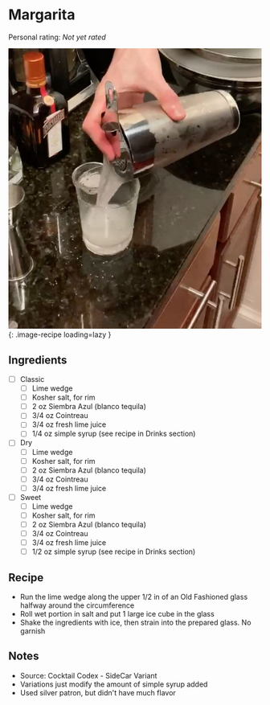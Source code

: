 <!-- Needs Manual Review -->

<!-- Do not modify sections with "AUTO-*". They are updated by make.py -->

# Margarita

<!-- rating=0; (User can specify rating on scale of 1-5) -->
<!-- AUTO-UserRating -->
Personal rating: *Not yet rated*
<!-- /AUTO-UserRating -->

<!-- name_image=margarita.jpg; (User can specify image name if multiple exist) -->
<!-- AUTO-Image -->
![margarita.jpg](./margarita.jpg){: .image-recipe loading=lazy }
<!-- /AUTO-Image -->

## Ingredients

* [ ] Classic
    * [ ] Lime wedge
    * [ ] Kosher salt, for rim
    * [ ] 2 oz Siembra Azul (blanco tequila)
    * [ ] 3/4 oz Cointreau
    * [ ] 3/4 oz fresh lime juice
    * [ ] 1/4 oz simple syrup (see recipe in Drinks section)
* [ ] Dry
    * [ ] Lime wedge
    * [ ] Kosher salt, for rim
    * [ ] 2 oz Siembra Azul (blanco tequila)
    * [ ] 3/4 oz Cointreau
    * [ ] 3/4 oz fresh lime juice
* [ ] Sweet
    * [ ] Lime wedge
    * [ ] Kosher salt, for rim
    * [ ] 2 oz Siembra Azul (blanco tequila)
    * [ ] 3/4 oz Cointreau
    * [ ] 3/4 oz fresh lime juice
    * [ ] 1/2 oz simple syrup (see recipe in Drinks section)

## Recipe

* Run the lime wedge along the upper 1/2 in of an Old Fashioned glass halfway around the circumference
* Roll wet portion in salt and put 1 large ice cube in the glass
* Shake the ingredients with ice, then strain into the prepared glass. No garnish

## Notes

* Source: Cocktail Codex - SideCar Variant
* Variations just modify the amount of simple syrup added
* Used silver patron, but didn't have much flavor
